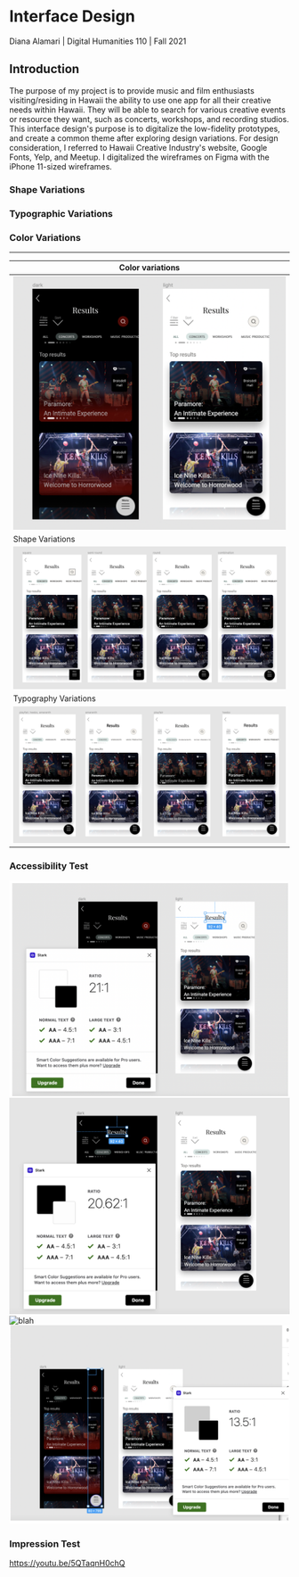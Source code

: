# Interface Design
Diana Alamari | Digital Humanities 110 | Fall 2021

## Introduction

The purpose of my project is to provide music and film enthusiasts visiting/residing in Hawaii the ability to use one app for all their creative needs within Hawaii. They will be able to search for various creative events or resource they want, such as concerts, workshops, and recording studios. This interface design's purpose is to digitalize the low-fidelity prototypes, and create a common theme after exploring design variations. For design consideration, I referred to Hawaii Creative Industry's website, Google Fonts, Yelp, and Meetup. I digitalized the wireframes on Figma with the iPhone 11-sized wireframes. 


### Shape Variations


### Typographic Variations


### Color Variations

_______

|Color variations|
|-----|
|![Color A6](https://github.com/diana-alamari/DH110-21/blob/main/a06/a6%20color%20variation.png?raw=true)|
|Shape Variations|
|![Shape A6](https://github.com/diana-alamari/DH110-21/blob/main/a06/a6%20shapes%20.png?raw=true)
|Typography Variations|
|![Typography A6](https://github.com/diana-alamari/DH110-21/blob/main/a06/a6%20typography.png?raw=true)

### Accessibility Test
![Light mode, black text](https://github.com/diana-alamari/DH110-21/blob/main/a06/light%20mode%20black%20text.png?raw=true)
![Dark mode, white text](https://github.com/diana-alamari/DH110-21/blob/main/a06/dark%20mode%20white%20text.png?raw=true)
![blah](blah)
![blah](https://github.com/diana-alamari/DH110-21/blob/main/a06/dark%20mode%20white%20button.png?raw=true)

### Impression Test
https://youtu.be/5QTaqnH0chQ
